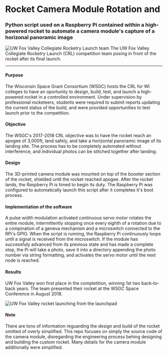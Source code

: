 # Rocket Camera Module Rotation and 
### Python script used on a Raspberry Pi contained within a high-powered rocket to automate a camera module's capture of a horizonal panoramic image

![UW Fox Valley Collegiate Rocketry Launch team](https://i.imgur.com/4QADz7q.jpg)
The UW Fox Valley Collegiate Rocketry Launch (CRL) competition team posing in front of the rocket after its final launch.

---

#### Purpose
The Wisconsin Space Grant Consortium (WSGC) hosts the CRL for WI colleges to have an oportunity to design, build, test, and launch a high-powered rocket in a controlled environment. Under supervision by professional rocketeers, students were required to submit reports updating the current status of the build, and were provided opportunities to test launch prior to the competition.

#### Objective
The WSGC's 2017-2018 CRL objective was to have the rocket reach an apogee of 3,000ft, land safely, and take a horizontal panoramic image of its landing site. The process has to be completely automated without interference, and individual photos can be stitched together after landing.

#### Design
The 3D-printed camera module was mounted on top of the booster section of the rocket, shielded until the rocket reached apogee. After the rocket lands, the Raspberry Pi is timed to begin its duty. The Raspberry Pi was configured to automatically launch this script after it completes it's boot process.

#### Implementation of the software
A pulse width modulation activated continuous servo motor rotates the entire module, intermittently stopping once every eighth of a rotation due to a compination of a geneva mechanism and a microswitch connected to the RPi's GPIO. When the script is running, the Raspberry Pi continuously loops until a signal is received from the microswitch. If the module has successfuly advanced from its previous state and has made a complete stop, the Pi will take a photo, save it into a directory appending the photo number via string formatting, and activates the servo motor until the next node is reached.

#### Results
UW Fox Valley won first place in the completition, winning 1st two back-to-back years. The team presented their rocket at the WSGC Space Conference in August 2018.

![UW Fox Valley rocket launching from the launchpad](https://i.imgur.com/boaqDUq.jpg)

#### Note
There are tons of information reguarding the design and build of the rocket omitted of overly simplified. This repo focuses on simply the source code of the camera module, disregarding the engineering process behing designing and building the custom rocket. Many details for the camera module additionally were simplified. 